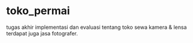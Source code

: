 # toko_permai
tugas akhir implementasi dan evaluasi tentang toko sewa kamera &amp; lensa terdapat juga jasa fotografer.
